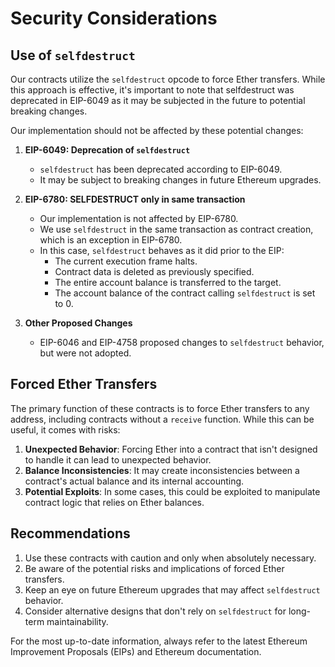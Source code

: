 # Security Considerations

## Use of `selfdestruct`

Our contracts utilize the `selfdestruct` opcode to force Ether transfers. While this approach is effective, it's important to note that selfdestruct was deprecated in EIP-6049 as it may be subjected in the future to potential breaking changes.

Our implementation should not be affected by these potential changes:

1. **EIP-6049: Deprecation of `selfdestruct`**
   - `selfdestruct` has been deprecated according to EIP-6049.
   - It may be subject to breaking changes in future Ethereum upgrades.

2. **EIP-6780: SELFDESTRUCT only in same transaction**
   - Our implementation is not affected by EIP-6780.
   - We use `selfdestruct` in the same transaction as contract creation, which is an exception in EIP-6780.
   - In this case, `selfdestruct` behaves as it did prior to the EIP:
     - The current execution frame halts.
     - Contract data is deleted as previously specified.
     - The entire account balance is transferred to the target.
     - The account balance of the contract calling `selfdestruct` is set to 0.

3. **Other Proposed Changes**
   - EIP-6046 and EIP-4758 proposed changes to `selfdestruct` behavior, but were not adopted.

## Forced Ether Transfers

The primary function of these contracts is to force Ether transfers to any address, including contracts without a `receive` function. While this can be useful, it comes with risks:

1. **Unexpected Behavior**: Forcing Ether into a contract that isn't designed to handle it can lead to unexpected behavior.
2. **Balance Inconsistencies**: It may create inconsistencies between a contract's actual balance and its internal accounting.
3. **Potential Exploits**: In some cases, this could be exploited to manipulate contract logic that relies on Ether balances.

## Recommendations

1. Use these contracts with caution and only when absolutely necessary.
2. Be aware of the potential risks and implications of forced Ether transfers.
3. Keep an eye on future Ethereum upgrades that may affect `selfdestruct` behavior.
4. Consider alternative designs that don't rely on `selfdestruct` for long-term maintainability.

For the most up-to-date information, always refer to the latest Ethereum Improvement Proposals (EIPs) and Ethereum documentation.
